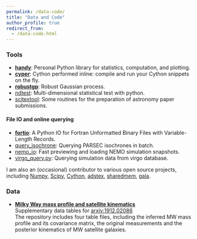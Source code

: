 ```yaml
---
permalink: /data-code/
title: "Data and Code"
author_profile: true
redirect_from: 
  - /data-code.html
---
```


### Tools

- [**handy**](https://github.com/syrte/handy): Personal Python library for statistics, computation, and plotting.
- [**cyper**](https://github.com/syrte/cyper): Cython performed inline: compile and run your Cython snippets on the fly.
- [**robustgp**](https://github.com/syrte/robustgp): Robust Gaussian process.
- [ndtest](https://github.com/syrte/ndtest): Multi-dimensional statistical test with python.
- [scitextool](https://github.com/syrte/scitextool): Some routines for the preparation of astronomy paper submissions.

#### File IO and online querying
- [**fortio**](https://github.com/syrte/fortio): A Python IO for Fortran Unformatted Binary Files with Variable-Length Records.
- [query_isochrone](https://github.com/syrte/query_isochrone): Querying PARSEC isochrones in batch.
- [nemo_io](https://gist.github.com/syrte/028c5d7974c69db40a3208da47aba67a): Fast previewing and loading NEMO simulation snapshots.
- [virgo_query.py](https://gist.github.com/syrte/d5b8a3e7067afba3e701d7620f1571e1): Querying simulation data from virgo database.

I am also an (occasional) contributor to various open source projects, including [Numpy](https://github.com/numpy/numpy), [Scipy](https://github.com/scipy/scipy), [Cython](https://github.com/cython/cython), [adstex](https://github.com/yymao/adstex), [sharedmem](https://github.com/rainwoodman/sharedmem), [gala](https://github.com/adrn/gala).


### Data

- [**Milky Way mass profile and satellite kinematics**](https://github.com/syrte/mw_sats_kin)  
  Supplementary data tables for [arxiv:1912.02086](https://ui.adsabs.harvard.edu/abs/2020ApJ...894...10L)  
  The repository includes four table files, including the inferred MW mass profile and its covariance matrix, the original measurements and the posterior kinematics of MW satellite galaxies.
